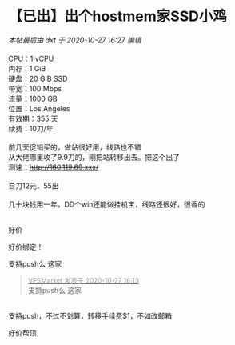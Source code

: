 # 【已出】出个hostmem家SSD小鸡


<i class="pstatus"> 本帖最后由 dxt 于 2020-10-27 16:27 编辑 </i><br />
<br />
CPU：1 vCPU<br />
内存：1 GiB<br />
硬盘：20 GiB SSD<br />
带宽：100 Mbps<br />
流量：1000 GB<br />
位置：Los Angeles<br />
有效期：355 天<br />
续费：10刀/年<br />
<br />
前几天促销买的，做站很好用，线路也不错<br />
从大佬哪里收了9.9刀的，刚把站转移出去。把这个出了<br />
测速：<strike>http://160.119.69.xxx/</strike><br />
<br />
自刀12元，55出<br />
<br />
几十块钱用一年，DD个win还能做挂机宝，线路还很好，很香的<br />
<br />


好价

好价绑定！

支持push么 这家 

<div class="quote"><blockquote><font size="2"><a href="https://www.hostloc.com/forum.php?mod=redirect&amp;goto=findpost&amp;pid=9359816&amp;ptid=759036" target="_blank"><font color="#999999">VPSMarket 发表于 2020-10-27 16:13</font></a></font><br />
支持push么 这家</blockquote></div><br />
支持push，不过不划算，转移手续费$1，不如改邮箱<img src="static/image/smiley/default/lol.gif" smilieid="12" border="0" alt="" />

好价帮顶<img src="static/image/smiley/default/lol.gif" smilieid="12" border="0" alt="" /><img src="static/image/smiley/default/lol.gif" smilieid="12" border="0" alt="" />
